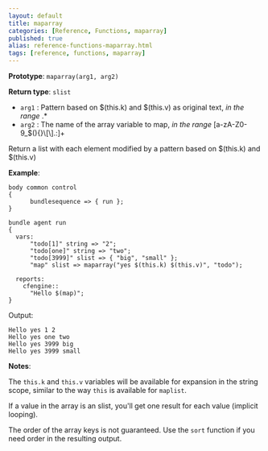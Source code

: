 ```yaml
---
layout: default
title: maparray
categories: [Reference, Functions, maparray]
published: true
alias: reference-functions-maparray.html
tags: [reference, functions, maparray]
---
```


**Prototype**: `maparray(arg1, arg2)`

**Return type**: `slist`

* `arg1` : Pattern based on \$(this.k) and \$(this.v) as original text, *in the range* .\*
* `arg2` : The name of the array variable to map, *in the range*
[a-zA-Z0-9\_\$(){}\\[\\].:]+

Return a list with each element modified by a pattern based on \$(this.k) and \$(this.v)

**Example**:

```cf3
body common control
{
      bundlesequence => { run };
}

bundle agent run
{
  vars:
      "todo[1]" string => "2";
      "todo[one]" string => "two";
      "todo[3999]" slist => { "big", "small" };
      "map" slist => maparray("yes $(this.k) $(this.v)", "todo");

  reports:
    cfengine::
      "Hello $(map)";
}

```

Output:

```
Hello yes 1 2
Hello yes one two
Hello yes 3999 big
Hello yes 3999 small
```

**Notes**:  

The `this.k` and `this.v` variables will be available for expansion in
the string scope, similar to the way `this` is available for
`maplist`.

If a value in the array is an slist, you'll get one result for each
value (implicit looping).

The order of the array keys is not guaranteed.  Use the `sort`
function if you need order in the resulting output.
